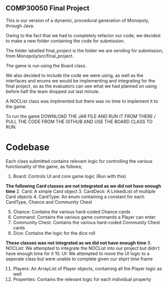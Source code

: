 ## COMP30050 Final Project
This is our version of a dynamic, procedural generation of Monopoly, through Java.

Owing to the fact that we had to completely refactor our code, we decided to make a new folder containing the code for submission.

The folder labelled final_project is the folder we are sending for submission, from Monopoly/src/final_project.

The game is run using the Board class.

We also decided to include the code we were using, as well as the interfaces and enums we would be implementing and integrating for the final project, so as the evaluators can see what we had planned on using before half the team dropped out last minute.

A NOCList class was implmented but there was no time to implement it to the game.

To run the game DOWNLOAD THE JAR FILE AND RUN IT FROM THERE / PULL THE CODE FROM THE GITHUB AND USE THE BOARD CLASS TO RUN.

# Codebase
Each class submitted contains relevant logic for controlling the various functionality of the game, as follows;

1. Board: Controls UI and core game logic (Run with this)

**The following Card classes are not integrated as we did not have enough time**
2. Card: A simple Card object
3. CardDeck: A LinkedList of multiple Card objects
4. CardType: An enum containing a constant for each CardType, Chance and Community Chest

5. Chance: Contains the various hard-coded Chance cards
6. Command: Contains the various game commands a Player can enter
7. Community Chest: Contains the various hard-coded Community Chest cards
8. Dice: Contains the logic for the dice roll

**These classes was not integrated as we did not have enough time**
9. NOCList: We attempted to integrate the NOCList into our project but didn't have enough time for it
10. UI: We attempted to move the UI logic to a seperate class but were unable to complete given our shprt time frame

11. Players: An ArrayList of Player objects, containing all the Player logic as well
12. Properties: Contains the relevant logic for each individual property
